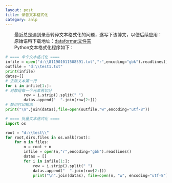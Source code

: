 ```yaml
---
layout: post
title: 录音文本格式化
category: anlp
---
```


&emsp;&emsp;最近总是遇到录音转译文本格式化的问题，遂写下该博文，以便后续应用：             
&emsp;&emsp;原始语料下载地址：[dataformat文件夹](https://github.com/carrylaw/Archive/tree/master/NLP%E6%96%87%E4%BB%B6%E5%A4%B9/dataformat)           
&emsp;&emsp;Python文本格式化程序如下：
```python
# ==== 单个文本格式化 ====
infile = open("d:\\811901011508591.txt","r",encoding="gbk").readlines()
outfile = "d:\\test1.txt"
print(infile)
datas=[]
# 去除文本第一行
for i in infile[1:]:
# 对数组每一个元素再切分
        row = i.strip().split(" ")  
        datas.append("  ".join(row[2:]))
# 数组打印输出
print("\n".join(datas),file=open(outfile,"w",encoding="utf-8"))

# ==== 批量文本格式化 ====
import os

root = "d:\\test\\"
for root,dirs,files in os.walk(root):
    for n in files:
        n = root + n
        infile = open(n,"r",encoding="gbk").readlines()
        datas = []
        for i in infile[1:]:
            row = i.strip().split(" ")
            datas.append("  ".join(row[2:]))
            print("\n".join(datas), file=open(n, "w", encoding="utf-8"))
```